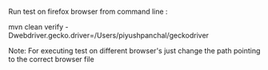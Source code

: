 Run test on firefox browser from command line :

mvn clean verify -Dwebdriver.gecko.driver=/Users/piyushpanchal/geckodriver

Note: For executing test on different browser's just change the path pointing to the correct browser file